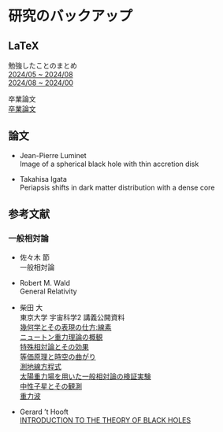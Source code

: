 # 研究のバックアップ

## LaTeX

勉強したことのまとめ  
[2024/05 ~ 2024/08](./tex/summary/2024_05/2024_05.pdf)  
[2024/08 ~ 2024/00](./tex/summary/2024_08/2024_08.pdf)  

卒業論文  
[卒業論文](./tex/graduation/graduation.pdf)  

## 論文  

* Jean-Pierre Luminet  
Image of a spherical black hole with thin accretion disk  

* Takahisa Igata  
Periapsis shifts in dark matter distribution with a dense core  

## 参考文献

### 一般相対論

* 佐々木 節  
一般相対論

* Robert M. Wald  
General Relativity

* 柴田 大  
東京大学 宇宙科学2 講義公開資料  
[幾何学とその表現の仕方:線素](https://ea.c.u-tokyo.ac.jp/astro/Members/shibata/kougi1.pdf)  
[ニュートン重力理論の概観](https://ea.c.u-tokyo.ac.jp/astro/Members/shibata/kougi2.pdf)  
[特殊相対論とその効果](https://ea.c.u-tokyo.ac.jp/astro/Members/shibata/kougi3.pdf)  
[等価原理と時空の曲がり](https://ea.c.u-tokyo.ac.jp/astro/Members/shibata/kougi4.pdf)  
[測地線方程式](https://ea.c.u-tokyo.ac.jp/astro/Members/shibata/kougi5.pdf)  
[太陽重力場を用いた一般相対論の検証実験](https://ea.c.u-tokyo.ac.jp/astro/Members/shibata/kougi6.pdf)  
[中性子星とその観測](https://ea.c.u-tokyo.ac.jp/astro/Members/shibata/kougi7.pdf)  
[重力波](https://ea.c.u-tokyo.ac.jp/astro/Members/shibata/kougi9.pdf)  

* Gerard ’t Hooft  
[INTRODUCTION TO THE THEORY OF BLACK HOLES](https://webspace.science.uu.nl/~hooft101/lectures/blackholes/BH_lecturenotes.pdf)  
